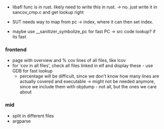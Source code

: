 ###

- libafl func is in rust. likely need to write this in rust. -> no. just write it in sancov_cmp.c and get lookup right

- SUT needs way to map from pc -> index, where it can then set index.

- maybe use \_\_sanitizer_symbolize_pc for fast PC -> src code lookup? if its fast

### frontend

- page with overview and % cov lines of all files, like lcov
- for 'cov in all files', check all files linked in elf and display these - use GDB for fast lookup
  - percentage will be difficult, since we don't know how many lines are actually covered and executable
    -> might not be needed anymore, since we include them with objdump - not all, but the ones we care about

### mid

- split in different files
- argparse
